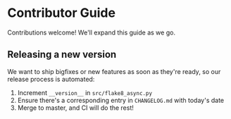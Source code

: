 # Contributor Guide

Contributions welcome!  We'll expand this guide as we go.


## Releasing a new version
We want to ship bigfixes or new features as soon as they're ready,
so our release process is automated:

1. Increment `__version__` in `src/flake8_async.py`
2. Ensure there's a corresponding entry in `CHANGELOG.md` with today's date
3. Merge to master, and CI will do the rest!

